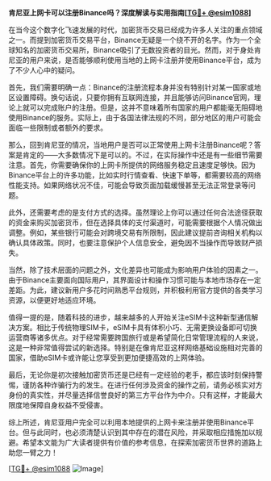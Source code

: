**肯尼亚上网卡可以注册Binance吗？深度解读与实用指南[[TG💪+ @esim1088](https://t.me/s/esim1088)]**

在当今这个数字化飞速发展的时代，加密货币交易已经成为许多人关注的重点领域之一。而提到加密货币交易平台，Binance无疑是一个绕不开的名字。作为一个全球知名的加密货币交易所，Binance吸引了无数投资者的目光。然而，对于身处肯尼亚的用户来说，是否能够顺利使用当地的上网卡注册并使用Binance平台，成为了不少人心中的疑问。

首先，我们需要明确一点：Binance的注册流程本身并没有特别针对某一国家或地区设置障碍。换句话说，只要你拥有互联网连接，并且能够访问Binance官网，理论上就可以完成账户的注册。但是，这并不意味着所有国家的用户都能毫无阻碍地使用Binance的服务。实际上，由于各国法律法规的不同，部分地区的用户可能会面临一些限制或者额外的要求。

那么，回到肯尼亚的情况，当地用户是否可以正常使用上网卡注册Binance呢？答案是肯定的——大多数情况下是可以的。不过，在实际操作中还是有一些细节需要注意。首先，你需要确保你的上网卡所提供的网络服务稳定且速度足够快。因为Binance平台上的许多功能，比如实时行情查看、快速下单等，都需要较高的网络性能支持。如果网络状况不佳，可能会导致页面加载缓慢甚至无法正常登录等问题。

此外，还需要考虑的是支付方式的选择。虽然理论上你可以通过任何合法途径获取的资金来购买加密货币，但在选择具体的支付渠道时，可能需要根据个人情况做出调整。例如，某些银行可能会对跨境交易有所限制，因此建议提前咨询相关机构以确认具体政策。同时，也要注意保护个人信息安全，避免因不当操作而导致财产损失。

当然，除了技术层面的问题之外，文化差异也可能成为影响用户体验的因素之一。由于Binance主要面向国际用户，其界面设计和操作习惯可能与本地市场存在一定差距。为此，建议新用户多花时间熟悉平台规则，并积极利用官方提供的各类学习资源，以便更好地适应环境。

值得一提的是，随着科技的进步，越来越多的人开始关注eSIM卡这种新型通信解决方案。相比于传统物理SIM卡，eSIM卡具有体积小巧、无需更换设备即可切换运营商等诸多优点。对于经常需要跨国旅行或是希望简化日常管理流程的人来说，这是一种非常值得尝试的新选择。特别是在像肯尼亚这样网络基础设施相对完善的国家，借助eSIM卡或许能让您享受到更加便捷高效的上网体验。

最后，无论你是初次接触加密货币还是已经有一定经验的老手，都应该时刻保持警惕，谨防各种诈骗行为的发生。在进行任何涉及资金的操作之前，请务必核实对方身份的真实性，并尽量选择信誉良好的第三方平台作为中介。只有这样，才能最大限度地保障自身权益不受侵害。

综上所述，肯尼亚用户完全可以利用本地提供的上网卡来注册并使用Binance平台。但与此同时，也必须清楚认识到其中存在的潜在风险，并采取相应措施加以规避。希望本文能为广大读者提供有价值的参考信息，在探索加密货币世界的道路上助您一臂之力！

[[TG💪+ @esim1088](https://t.me/s/esim1088) ![Image](https://i.postimg.cc/4NQfJmqS/Snipaste-2025-05-13-00-14-12.png)]